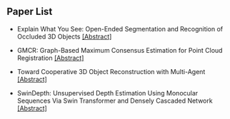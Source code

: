 ## Paper List

- Explain What You See: Open-Ended Segmentation and Recognition of Occluded 3D Objects
[[Abstract]](https://events.infovaya.com/presentation?id=92201)

- GMCR: Graph-Based Maximum Consensus Estimation for Point Cloud Registration
[[Abstract]](https://events.infovaya.com/presentation?id=92204)

- Toward Cooperative 3D Object Reconstruction with Multi-Agent
[[Abstract]](https://events.infovaya.com/presentation?id=92207)

- SwinDepth: Unsupervised Depth Estimation Using Monocular Sequences Via Swin Transformer and Densely Cascaded Network
[[Abstract]](https://events.infovaya.com/presentation?id=92210)

